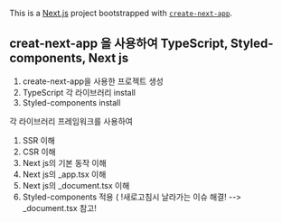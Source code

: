 This is a [Next.js](https://nextjs.org/) project bootstrapped with [`create-next-app`](https://github.com/vercel/next.js/tree/canary/packages/create-next-app).

## creat-next-app 을 사용하여 TypeScript, Styled-components, Next js

1. create-next-app을 사용한 프로젝트 생성
2. TypeScript 각 라이브러리 install
3. Styled-components install

각 라이브러리 프레임워크를 사용하여
1. SSR 이해
2. CSR 이해
3. Next js의 기본 동작 이해
4. Next js의 _app.tsx 이해
5. Next js의 _document.tsx 이해
6. Styled-components 적용 
( !새로고침시 날라가는 이슈 해결! --> _document.tsx 참고! 
